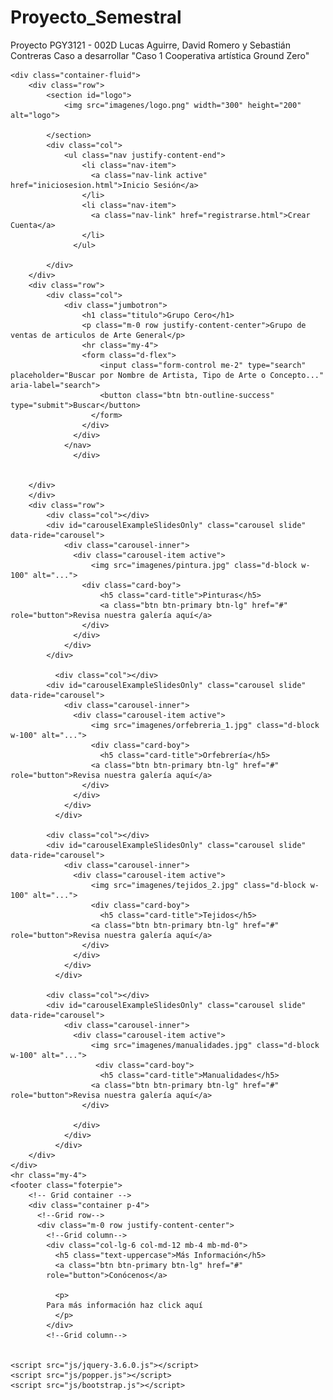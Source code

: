 # Proyecto_Semestral
Proyecto PGY3121 - 002D Lucas Aguirre, David Romero y Sebastián Contreras
Caso a desarrollar  "Caso 1 Cooperativa artística Ground Zero"

<!DOCTYPE html>
<html lang="en">
<head>
    <meta charset="UTF-8">
    <meta http-equiv="X-UA-Compatible" content="IE=edge">
    <meta name="viewport" content="width=device-width, initial-scale=1.0">
    <title>Grupo cero</title>
    <link rel="stylesheet" href="css/bootstrap.css">
    <link rel="stylesheet" href="css/estilos.css">
</head>
<body>
    
    <div class="container-fluid">
        <div class="row">
            <section id="logo">
                <img src="imagenes/logo.png" width="300" height="200" alt="logo">

            </section>
            <div class="col">
                <ul class="nav justify-content-end">
                    <li class="nav-item">
                      <a class="nav-link active" href="iniciosesion.html">Inicio Sesión</a>
                    </li>
                    <li class="nav-item">
                      <a class="nav-link" href="registrarse.html">Crear Cuenta</a>
                    </li>
                  </ul>

            </div>
        </div>
        <div class="row">
            <div class="col">
                <div class="jumbotron">
                    <h1 class="titulo">Grupo Cero</h1>
                    <p class="m-0 row justify-content-center">Grupo de ventas de articulos de Arte General</p>
                    <hr class="my-4">
                    <form class="d-flex">
                        <input class="form-control me-2" type="search" placeholder="Buscar por Nombre de Artista, Tipo de Arte o Concepto..." aria-label="search">
                        <button class="btn btn-outline-success" type="submit">Buscar</button>
                      </form>
                    </div>
                  </div>
                </nav>
                  </div>


        </div>
        </div>
        <div class="row">
            <div class="col"></div>
            <div id="carouselExampleSlidesOnly" class="carousel slide" data-ride="carousel">
                <div class="carousel-inner">
                  <div class="carousel-item active">
                      <img src="imagenes/pintura.jpg" class="d-block w-100" alt="...">
                    <div class="card-boy">
                        <h5 class="card-title">Pinturas</h5>
                        <a class="btn btn-primary btn-lg" href="#" role="button">Revisa nuestra galería aquí</a>
                    </div>
                  </div>
                </div>
            </div>
            
              <div class="col"></div>
            <div id="carouselExampleSlidesOnly" class="carousel slide" data-ride="carousel">
                <div class="carousel-inner">
                  <div class="carousel-item active">
                      <img src="imagenes/orfebreria_1.jpg" class="d-block w-100" alt="...">
                      <div class="card-boy">
                        <h5 class="card-title">Orfebrería</h5>
                      <a class="btn btn-primary btn-lg" href="#" role="button">Revisa nuestra galería aquí</a>
                    </div>
                  </div>
                </div>
              </div>

            <div class="col"></div>
            <div id="carouselExampleSlidesOnly" class="carousel slide" data-ride="carousel">
                <div class="carousel-inner">
                  <div class="carousel-item active">
                      <img src="imagenes/tejidos_2.jpg" class="d-block w-100" alt="...">
                      <div class="card-boy">
                        <h5 class="card-title">Tejidos</h5>
                      <a class="btn btn-primary btn-lg" href="#" role="button">Revisa nuestra galería aquí</a>
                    </div>
                  </div>
                </div>
              </div>

            <div class="col"></div>
            <div id="carouselExampleSlidesOnly" class="carousel slide" data-ride="carousel">
                <div class="carousel-inner">
                  <div class="carousel-item active">
                      <img src="imagenes/manualidades.jpg" class="d-block w-100" alt="...">
                       <div class="card-boy">
                        <h5 class="card-title">Manualidades</h5>
                      <a class="btn btn-primary btn-lg" href="#" role="button">Revisa nuestra galería aquí</a>
                    </div>

                  </div>
                </div>
              </div>
        </div>
    </div>  
    <hr class="my-4">
    <footer class="foterpie">
        <!-- Grid container -->
        <div class="container p-4">
          <!--Grid row-->
          <div class="m-0 row justify-content-center">
            <!--Grid column-->
            <div class="col-lg-6 col-md-12 mb-4 mb-md-0">
              <h5 class="text-uppercase">Más Información</h5>
              <a class="btn btn-primary btn-lg" href="#" 
            role="button">Conócenos</a>

              <p>
            Para más información haz click aquí
              </p>
            </div>
            <!--Grid column-->


    <script src="js/jquery-3.6.0.js"></script>
    <script src="js/popper.js"></script>
    <script src="js/bootstrap.js"></script>
</body>

</html>
